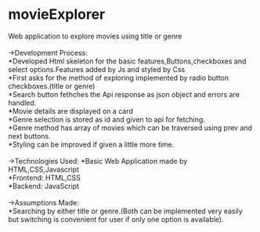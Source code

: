 # movieExplorer
Web application to explore movies using title or genre <br>
<br>
->Development Process:<br>
*Developed Html skeleton for the basic features,Buttons,checkboxes and select options.Features added by Js and styled by Css<br>
*First asks for the method of exploring implemented by radio button checkboxes.(title or genre)<br>
*Search button fethches the Api response as json object and errors are handled.<br>
*Movie details are displayed on a card<br>
*Genre selection is stored as id and given to api for fetching.<br>
*Genre method has array of movies which can be traversed using prev and next buttons.<br>
*Styling can be improved if given a little more time.<br>
<br>
->Technologies Used:
*Basic Web Application made by HTML,CSS,Javascript<br>
*Frontend: HTML,CSS<br>
*Backend: JavaScript<br>
<br>
->Assumptions Made:<br>
*Searching by either title or genre.(Both can be implemented very easily but switching is convenient for user if only one option is available).<br>

